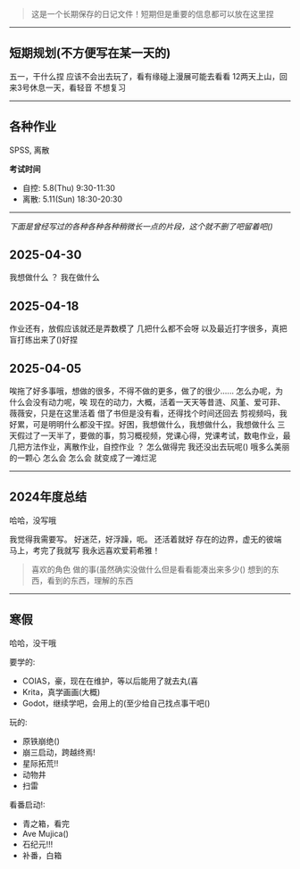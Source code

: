 > 这是一个长期保存的日记文件！短期但是重要的信息都可以放在这里捏

---

## 短期规划(不方便写在某一天的)

五一，干什么捏
应该不会出去玩了，看有缘碰上漫展可能去看看
12两天上山，回来3号休息一天，看轻音
不想复习

---

## 各种作业

SPSS, 离散

**考试时间**
- 自控: 5.8(Thu)    9:30-11:30
- 离散: 5.11(Sun)   18:30-20:30

---

*下面是曾经写过的各种各种各种稍微长一点的片段，这个就不删了吧留着吧()*

## 2025-04-30

我想做什么
？
我在做什么

## 2025-04-18

作业还有，放假应该就还是弄数模了
几把什么都不会呀
以及最近打字很多，真把盲打练出来了()好捏

## 2025-04-05

唉拖了好多事哦，想做的很多，不得不做的更多，做了的很少......
怎么办呢，为什么会没有动力呢，唉
现在的动力，大概，活着一天天等昔涟、风堇、爱可菲、薇薇安，只是在这里活着
借了书但是没有看，还得找个时间还回去
剪视频吗，我好累，可是明明什么都没干捏。好困，我想做什么，我想做什么，我想做什么
三天假过了一天半了，要做的事，剪习概视频，党课心得，党课考试，数电作业，最几把方法作业，离散作业，自控作业
？
怎么做得完
我还没出去玩呢()
哦多么美丽的一颗心
怎么会 怎么会
就变成了一滩烂泥

---

## 2024年度总结

哈哈，没写哦

我觉得我需要写。
好迷茫，好浮躁，呃。
还活着就好
存在的边界，虚无的彼端
马上，考完了我就写
我永远喜欢爱莉希雅！

> 喜欢的角色
> 做的事(虽然确实没做什么但是看看能凑出来多少()
> 想到的东西，看到的东西，理解的东西

---

## 寒假

哈哈，没干哦

要学的:
- COIAS，豪，现在在维护，等以后能用了就去丸(喜
- Krita，真学画画(大概)
- Godot，继续学吧，会用上的(至少给自己找点事干吧()

玩的:
- 原铁崩绝()
- 崩三启动，跨越终焉!
- 星际拓荒!!
- 动物井
- 扫雷

看番启动!:
- 青之箱，看完
- Ave Mujica()
- 石纪元!!!
- 补番，白箱
